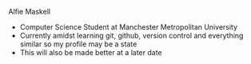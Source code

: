 Alfie Maskell

- Computer Science Student at Manchester Metropolitan University
- Currently amidst learning git, github, version control and everything similar so my profile may be a state
- This will also be made better at a later date
